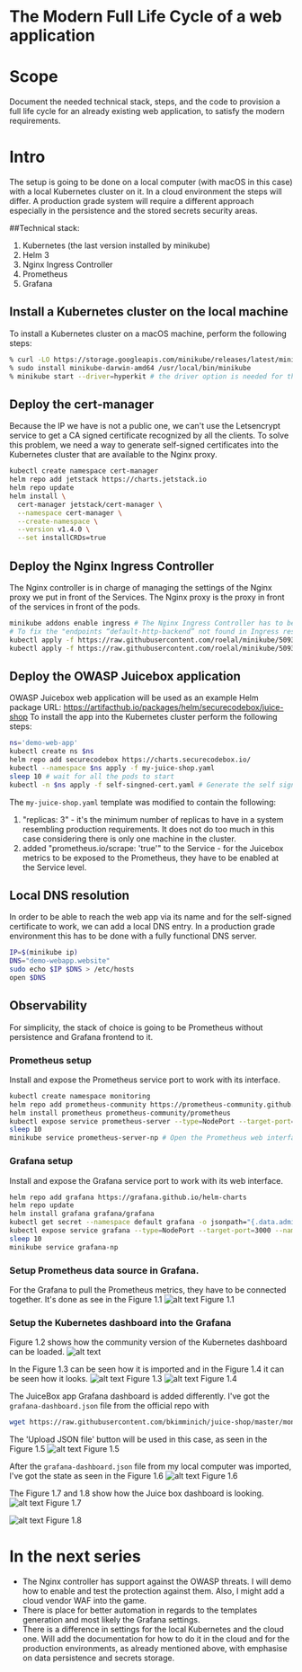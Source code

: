 # The Modern Full Life Cycle of a web application
# Scope
Document the needed technical stack, steps, and the code to provision a full life cycle for an already existing web application, to satisfy the modern requirements.

# Intro
The setup is going to be done on a local computer (with macOS in this case) with a local Kubernetes cluster on it.
In a cloud environment the steps will differ.
A production grade system will require a different approach especially in the persistence and the stored secrets security areas.

##Technical stack:
1. Kubernetes (the last version installed by minikube)
2. Helm 3
3. Nginx Ingress Controller
4. Prometheus
5. Grafana 

## Install a Kubernetes cluster on the local machine
To install a Kubernetes cluster on a macOS machine, perform the following steps:
```bash
% curl -LO https://storage.googleapis.com/minikube/releases/latest/minikube-darwin-amd64
% sudo install minikube-darwin-amd64 /usr/local/bin/minikube
% minikube start --driver=hyperkit # the driver option is needed for the Nginx Ingress Controller to work on a minikube on macOS
```

## Deploy the cert-manager
Because the IP we have is not a public one, we can't use the Letsencrypt service to get a CA signed certificate recognized by all the clients.
To solve this problem, we need a way to generate self-signed certificates into the Kubernetes cluster that are available to the Nginx proxy. 
```bash
kubectl create namespace cert-manager
helm repo add jetstack https://charts.jetstack.io
helm repo update
helm install \
  cert-manager jetstack/cert-manager \
  --namespace cert-manager \
  --create-namespace \
  --version v1.4.0 \
  --set installCRDs=true
```

## Deploy the Nginx Ingress Controller
The Nginx controller is in charge of managing the settings of the Nginx proxy we put in front of the Services.
The Nginx proxy is the proxy in front of the services in front of the pods.
```bash
minikube addons enable ingress # The Nginx Ingress Controller has to be enabled this way
# To fix the "endpoints “default-http-backend” not found in Ingress resource" problem in the Ingress resource
kubectl apply -f https://raw.githubusercontent.com/roelal/minikube/5093d8b21c0931a6c63fa448538761b4bf100ee0/deploy/addons/ingress/ingress-rc.yaml
kubectl apply -f https://raw.githubusercontent.com/roelal/minikube/5093d8b21c0931a6c63fa448538761b4bf100ee0/deploy/addons/ingress/ingress-svc.yaml
```

## Deploy the OWASP Juicebox application
OWASP Juicebox web application will be used as an example 
Helm package URL: https://artifacthub.io/packages/helm/securecodebox/juice-shop
To install the app into the Kubernetes cluster perform the following steps:
```bash
ns='demo-web-app'
kubectl create ns $ns
helm repo add securecodebox https://charts.securecodebox.io/
kubectl --namespace $ns apply -f my-juice-shop.yaml
sleep 10 # wait for all the pods to start
kubectl -n $ns apply -f self-singned-cert.yaml # Generate the self signed certificate for the domain and set the Ingress for it.
```
The `my-juice-shop.yaml` template was modified to contain the following:
1. "replicas: 3" - it's the minimum number of replicas to have in a system resembling production requirements. It does not do too much in this case considering there is only one machine in the cluster.
2. added "prometheus.io/scrape: 'true'" to the Service - for the Juicebox metrics to be exposed to the Prometheus, they have to be enabled at the Service level.

## Local DNS resolution
In order to be able to reach the web app via its name and for the self-signed certificate to work, we can add a local DNS entry.
In a production grade environment this has to be done with a fully functional DNS server.
```bash
IP=$(minikube ip)
DNS="demo-webapp.website"
sudo echo $IP $DNS > /etc/hosts
open $DNS
```

## Observability
For simplicity, the stack of choice is going to be Prometheus without persistence and Grafana frontend to it.

### Prometheus setup
Install and expose the Prometheus service port to work with its interface.
```bash
kubectl create namespace monitoring
helm repo add prometheus-community https://prometheus-community.github.io/helm-charts
helm install prometheus prometheus-community/prometheus
kubectl expose service prometheus-server --type=NodePort --target-port=9090 --name=prometheus-server-np
sleep 10
minikube service prometheus-server-np # Open the Prometheus web interface into the browser
```
### Grafana setup
Install and expose the Grafana service port to work with its web interface.
```bash
helm repo add grafana https://grafana.github.io/helm-charts
helm repo update
helm install grafana grafana/grafana
kubectl get secret --namespace default grafana -o jsonpath="{.data.admin-password}" | base64 --decode ; echo # Get the generated Grafana password
kubectl expose service grafana --type=NodePort --target-port=3000 --name=grafana-np
sleep 10
minikube service grafana-np
```
### Setup Prometheus data source in Grafana.
For the Grafana to pull the Prometheus metrics, they have to be connected together.
It's done as see in the Figure 1.1
![alt text](prometheus_data_source.png)
Figure 1.1

### Setup the Kubernetes dashboard into the Grafana
Figure 1.2 shows how the community version of the Kubernetes dashboard can be loaded.
![alt text](grafana_dash_1.png)

In the Figure 1.3 can be seen how it is imported and in the Figure 1.4 it can be seen how it looks.
![alt text](grafana_dash_2.png)
Figure 1.3 
![alt text](kube_cl_dash.png)
Figure 1.4

The JuiceBox app Grafana dashboard is added differently.
I've got the `grafana-dashboard.json` file from the official repo with
```bash
wget https://raw.githubusercontent.com/bkimminich/juice-shop/master/monitoring/grafana-dashboard.json # Download the Grafana dashboard for Juice shop
```
The 'Upload JSON file' button will be used in this case, as seen in the Figure 1.5
![alt text](grafana_dash_3.png)
Figure 1.5

After the `grafana-dashboard.json` file from my local computer was imported, I've got the state as seen in the Figure 1.6
![alt text](grafana_dash_4.png)
Figure 1.6

The Figure 1.7 and 1.8 show how the Juice box dashboard is looking.
![alt text](web_app_dash1.png)
Figure 1.7

![alt text](web_app_dash2.png)
Figure 1.8

# In the next series
- The Nginx controller has support against the OWASP threats. I will demo how to enable and test the protection against them. Also, I might add a cloud vendor WAF into the game.
- There is place for better automation in regards to the templates generation and most likely the Grafana settings.
- There is a difference in settings for the local Kubernetes and the cloud one. Will add the documentation for how to do it in the cloud and for the production environments, as already mentioned above, with emphasise on data persistence and secrets storage.  